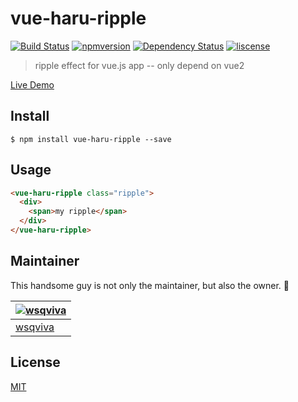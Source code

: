 # vue-haru-ripple
[![Build Status](https://api.travis-ci.org/wsqviva/vue-haru-ripple.png)](https://travis-ci.org/wsqviva/vue-haru-ripple)
[![npmversion](https://img.shields.io/npm/v/vue-haru-ripple.svg)](https://www.npmjs.com/package/vue-haru-ripple)
[![Dependency Status](https://david-dm.org/wsqviva/vue-haru-ripple.svg)](https://david-dm.org/wsqviva/vue-haru-ripple)
[![liscense](https://img.shields.io/npm/l/vue-haru-ripple.svg)](https://www.npmjs.com/package/vue-haru-ripple)

> ripple effect for vue.js app -- only depend on vue2

[Live Demo](https://wsqviva.github.io/vue-haru-ripple/)

## Install
```
$ npm install vue-haru-ripple --save 
```

## Usage
```html
<vue-haru-ripple class="ripple">
  <div>
    <span>my ripple</span>
  </div>
</vue-haru-ripple>
```

## Maintainer
This handsome guy is not only the maintainer, but also the owner. 👻

| [![wsqviva](https://avatars2.githubusercontent.com/u/7554547?v=3&s=70)](https://github.com/wsqviva) |
| --- |
| [wsqviva](https://github.com/wsqviva) |

## License
[MIT](https://en.wikipedia.org/wiki/MIT_License)